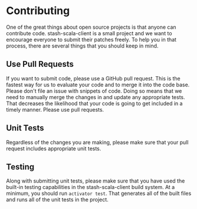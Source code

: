 # Contributing

One of the great things about open source projects is that anyone can contribute code.
stash-scala-client is a small project and we want to encourage everyone to submit their
patches freely. To help you in that process, there are several things that you should keep in mind.

## Use Pull Requests

If you want to submit code, please use a GitHub pull request.
This is the fastest way for us to evaluate your code and to merge it into the code base.
Please don't file an issue with snippets of code. Doing so means that we need to manually
merge the changes in and update any appropriate tests. That decreases the likelihood that
your code is going to get included in a timely manner. Please use pull requests.

## Unit Tests

Regardless of the changes you are making, please make sure that your pull request includes
appropriate unit tests.

## Testing

Along with submitting unit tests, please make sure that you have used the built-in
testing capabilities in the stash-scala-client build system. At a minimum, you should
run `activator test`. That generates all of the built files and runs all of the unit tests
in the project.
